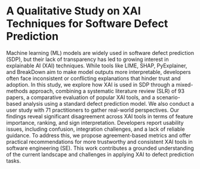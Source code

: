 # A Qualitative Study on XAI Techniques for Software Defect Prediction
Machine learning (ML) models are widely used in software defect prediction (SDP), but their lack of transparency has led to growing interest in explainable AI (XAI) techniques. While tools like LIME, SHAP, PyExplainer, and BreakDown aim to make model outputs more interpretable, developers often face inconsistent or conflicting explanations that hinder trust and adoption. In this study, we explore how XAI is used in SDP through a mixed-methods approach, combining a systematic literature review (SLR) of 93 papers, a comparative evaluation of popular XAI tools, and a scenario-based analysis using a standard defect prediction model. We also conduct a user study with 71 practitioners to gather real-world perspectives. Our findings reveal significant disagreement across XAI tools in terms of feature importance, ranking, and sign interpretation. Developers report usability issues, including confusion, integration challenges, and a lack of reliable guidance. To address this, we propose agreement-based metrics and offer practical recommendations for more trustworthy and consistent XAI tools in software engineering (SE). This work contributes a grounded understanding of the current landscape and challenges in applying XAI to defect prediction tasks.

